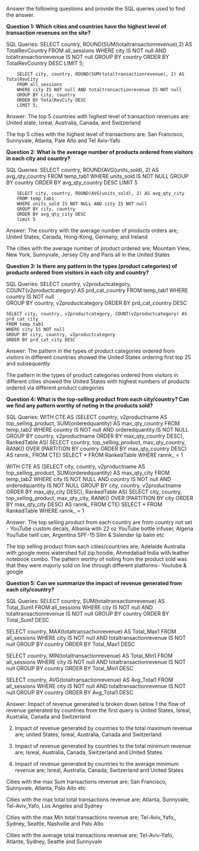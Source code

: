 Answer the following questions and provide the SQL queries used to find the answer.

    
**Question 1: Which cities and countries have the highest level of transaction revenues on the site?**


SQL Queries: SELECT country, ROUND(SUM(totaltransactionrevenue),2) AS TotalRevCountry
		FROM all_sessions
		WHERE city IS NOT null AND totaltransactionrevenue IS NOT null
		GROUP BY country
		ORDER BY TotalRevCountry DESC
		LIMIT 5;

		SELECT city, country, ROUND(SUM(totaltransactionrevenue), 2) AS TotalRevCity
		FROM all_sessions
		WHERE city IS NOT null AND totaltransactionrevenue IS NOT null
		GROUP BY city, country
		ORDER BY TotalRevCity DESC
		LIMIT 5;



Answer: The top 5 countries with highest level of transaction revenues are: United state, Isreal, Australia, Canada, and Switzerland

The top 5 cities with the highest level of transactions are: San Francisco, Sunnyvale, Atlanta, Pale Alto and Tel Aviv-Yafo




**Question 2: What is the average number of products ordered from visitors in each city and country?**


SQL Queries: SELECT country, ROUND(AVG(units_sold), 2) AS avg_qty_country
		FROM temp_tab1
		WHERE units_sold IS NOT NULL
		GROUP BY country
		ORDER BY avg_qty_country DESC
		LIMIT 5


		SELECT city, country, ROUND(AVG(units_sold), 2) AS avg_qty_city
		FROM temp_tab1
		WHERE units_sold IS NOT NULL AND city IS NOT null 
		GROUP BY city, country 
		ORDER BY avg_qty_city DESC
		limit 5



Answer: The country with the average number of products orders are; United States, Canada, Hong-Kong, Germany, and Ireland


The cities with the average number of product ordered are; Mountain View, New York, Sunnyvale, Jersey City and Paris all in the United States



**Question 3: Is there any pattern in the types (product categories) of products ordered from visitors in each city and country?**


SQL Queries: SELECT country, v2productcategory, COUNT(v2productcategory) AS prd_cat_country
		FROM temp_tab1
		WHERE country IS NOT null  
		GROUP BY country, v2productcategory
		ORDER BY prd_cat_country DESC


	SELECT city, country, v2productcategory, COUNT(v2productcategory) AS prd_cat_city
	FROM temp_tab1
	WHERE city IS NOT null  
	GROUP BY city, country, v2productcategory
	ORDER BY prd_cat_city DESC


Answer: The pattern in the types of product categories ordered from visitors in different countries showed the United States ordering first top 25 and subsequently

The pattern in the types of product categories ordered from visitors in different cities showed the United States with highest numbers of products ordered via different product categories





**Question 4: What is the top-selling product from each city/country? Can we find any pattern worthy of noting in the products sold?**


SQL Queries: WITH CTE AS (SELECT country, v2productname AS top_selling_product, 		SUM(orderedquantity) AS max_qty_country
FROM temp_tab2
WHERE country IS NOT null AND orderedquantity IS NOT NULL
GROUP BY country, v2productname
ORDER BY max_qty_country DESC),
RankedTable AS(
SELECT country, top_selling_product, max_qty_country,
RANK() OVER (PARTITION BY country ORDER BY max_qty_country DESC) AS rannk_ FROM CTE)
SELECT * FROM RankedTable WHERE rannk_ = 1

WITH CTE AS (SELECT city, country, v2productname AS top_selling_product, SUM(orderedquantity) AS max_qty_city
FROM temp_tab2
WHERE city IS NOT NULL AND country IS NOT null AND orderedquantity IS NOT NULL
GROUP BY city, country, v2productname
ORDER BY max_qty_city DESC),
RankedTable AS(
SELECT city, country, top_selling_product, max_qty_city,
RANK() OVER (PARTITION BY city ORDER BY max_qty_city DESC) AS rannk_ FROM CTE)
SELECT * FROM RankedTable WHERE rannk_ = 1


Answer: The top selling product from each country are from country not set - YouTube custom decals, Albania with 22 oz YouTube bottle infuser, Algeria YouTube twill can, Argentina SPF-15 Slim & Sslender lip balm etc

The top selling product from each cities/countries are; Adelaide Australia with google mens watershed full zip hoodie, Ahmedabad India with leather notebook combo.
The pattern worthy of noting from the product sold was that they were majorly sold on line through different platforms- Youtube & google



**Question 5: Can we summarize the impact of revenue generated from each city/country?**

SQL Queries: SELECT country, SUM(totaltransactionrevenue) AS Total_Sum1 
FROM all_sessions
WHERE city IS NOT null AND totaltransactionrevenue IS NOT null
GROUP BY country 
ORDER BY Total_Sum1 DESC

SELECT country, MAX(totaltransactionrevenue) AS Total_Max1
FROM all_sessions
WHERE city IS NOT null AND totaltransactionrevenue IS NOT null
GROUP BY country 
ORDER BY Total_Max1 DESC

SELECT country, MIN(totaltransactionrevenue) AS Total_Min1
FROM all_sessions
WHERE city IS NOT null AND totaltransactionrevenue IS NOT null
GROUP BY country 
ORDER BY Total_Min1 DESC

SELECT country, AVG(totaltransactionrevenue) AS Avg_Total1
FROM all_sessions
WHERE city IS NOT null AND totaltransactionrevenue IS NOT null
GROUP BY country 
ORDER BY Avg_Total1 DESC


Answer: Impact of revenue generated is broken down below
1 the flow of revenue generated by countries from the first query is United States, Isreal, Australia, Canada and Switzerland

2. Impact of revenue generated by countries to the total maximum revenue are; united States, Isreal, Australia, Canada and Switzerland

3. Impact of revenue generated by countries to the total minimum revenue are; Isreal, Australia, Canada, Switzerland and United States

4. Impact of revenue generated by countries to the average minimum revenue are; Isreal, Australia, Canada, Switzerland and United States

Cities with the max Sum transactions revenue are; San Francisco, Sunnyvale, Atlanta, Palo Alto etc

Cities with the max total total transactions revenue are; Atlanta, Sunnyvale, Tel-Aviv_Yafo, Los Angeles and Sydney

Cities with the max Min total transactions revenue are; Tel-Aviv_Yafo,, Sydney, Seattle, Nashville and Palo Alto

Cities with the average total transactions revenue are; Tel-Aviv-Yafo, Atlante, Sydney, Seattle and Sunnyvale









